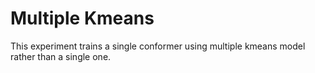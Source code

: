 # Multiple Kmeans

This experiment trains a single conformer using multiple kmeans model rather than a single one.





